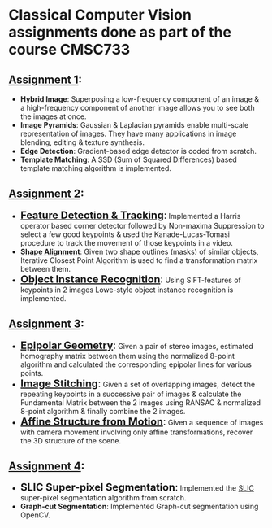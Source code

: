 # Classical Computer Vision assignments done as part of the course CMSC733
## [Assignment 1](./Assignment1/):
  - <b>Hybrid Image</font></b>: Superposing a low-frequency component of an image & a high-frequency component of another image allows you to see both the images at once.
  - <b>Image Pyramids</b>: Gaussian & Laplacian pyramids enable multi-scale representation of images. They have many applications in image blending, editing & texture synthesis.
  - <b>Edge Detection</b>: Gradient-based edge detector is coded from scratch.
  - <b>Template Matching</b>: A SSD (Sum of Squared Differences) based template matching algorithm is implemented.

## [Assignment 2](./Assignment2/):
  - <span style="font-size:20px;"><b>[Feature Detection & Tracking](./Assignment2/Feature_Tracking.ipynb)</b>:</span> Implemented a Harris operator based corner detector followed by Non-maxima Suppression to select a few good keypoints & used the Kanade-Lucas-Tomasi procedure to track the movement of those keypoints in a video.
  - <b>[Shape Alignment](./Assignment2/Shape_Alignment_with_ICP.ipynb)</b>: Given two shape outlines (masks) of similar objects, Iterative Closest Point Algorithm is used to find a transformation matrix between them.
  - <span style="font-size:20px;"><b>[Object Instance Recognition](./Assignment2/Object_instance_recognition.ipynb)</b>:</span> Using SIFT-features of keypoints in 2 images Lowe-style object instance recognition is implemented.

## [Assignment 3](./Assignment3/):
  - <span style="font-size:20px;"><b>[Epipolar Geometry](./Assignment3/Epipolar_Geometry.ipynb)</b>:</span> Given a pair of stereo images, estimated homography matrix between them using the normalized 8-point algorithm and calculated the corresponding epipolar lines for various points.
  - <span style="font-size:20px;"><b>[Image Stitching](./Assignment3/Image_Stitching.ipynb)</b>:</span> Given a set of overlapping images, detect the repeating keypoints in a successive pair of images & calculate the Fundamental Matrix between the 2 images using RANSAC & normalized 8-point algorithm & finally combine the 2 images.
  - <span style="font-size:20px;"><b>[Affine Structure from Motion](./Assignment3/Affine_Structure_from_Motion.ipynb)</b>:</span> Given a sequence of images with camera movement involving only affine transformations, recover the 3D structure of the scene.

## [Assignment 4](./Assignment4/):
  - <span style="font-size:20px;"><b>SLIC Super-pixel Segmentation</b>:</span> Implemented the [SLIC](www.kev-smith.com/papers/SMITH_TPAMI12.pdf) super-pixel segmentation algorithm from scratch.
  - <b>Graph-cut Segmentation</b>: Implemented Graph-cut segmentation using OpenCV.
